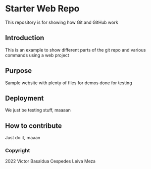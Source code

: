 # Starter Web Repo

This repository is for showing how Git and GitHub work

## Introduction

This is an example to show different parts of the git repo
and various commands using a web project

## Purpose

Sample website with plenty of files for demos
done for testing

## Deployment

We just be testing stuff, maaaan

## How to contribute
Just do it, maaan

### Copyright
2022 Victor Basaldua Cespedes Leiva Meza
